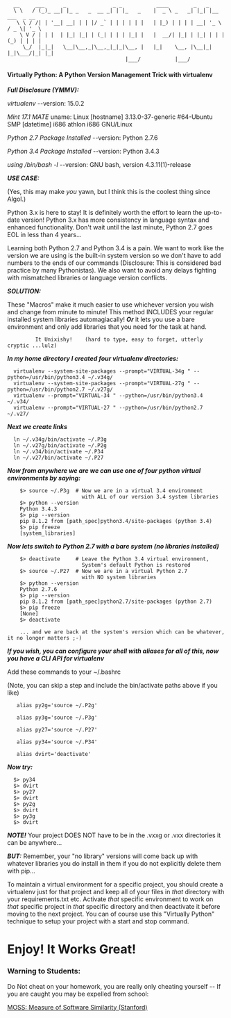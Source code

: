       __     ___      _               _ _           ____        _   _
      \ \   / (_)_ __| |_ _   _  __ _| | |_   _    |  _ \ _   _| |_| |__   ___  _ __
       \ \ / /| | '__| __| | | |/ _` | | | | | |   | |_) | | | | __| '_ \ / _ \| '_ \
        \ V / | | |  | |_| |_| | (_| | | | |_| |   |  __/| |_| | |_| | | | (_) | | | |
         \_/  |_|_|   \__|\__,_|\__,_|_|_|\__, |   |_|    \__, |\__|_| |_|\___/|_| |_|
                                          |___/           |___/

#### Virtually Python: A Python Version Management Trick with virtualenv

***Full Disclosure (YMMV):***

_virtualenv_
      --version: 15.0.2

_Mint 17.1 MATE_
      uname: Linux [hostname] 3.13.0-37-generic #64-Ubuntu SMP [datetime] i686 athlon i686 GNU/Linux

_Python 2.7 Package Installed_
      --version: Python 2.7.6

_Python 3.4 Package Installed_
      --version: Python 3.4.3

_using /bin/bash -l_
      --version: GNU bash, version 4.3.11(1)-release


***USE CASE:***

(Yes, this may make _you_ yawn, but I think this is the coolest thing since Algol.)

Python 3.x is here to stay! It is definitely worth the effort to learn the up-to-date
version! Python 3.x has more consistency in language syntax and enhanced functionality.
Don't wait until the last minute, Python 2.7 goes EOL in less than 4 years...

Learning both Python 2.7 and Python 3.4 is a pain. We want to work like the version
we are using is the built-in system version so we don't have to add numbers to the
ends of our commands (Disclosure: This is considered bad practice by many Pythonistas). We also want to avoid any delays fighting with mismatched libraries or language version conflicts.

***SOLUTION:***

These "Macros" make it much easier to use whichever version you wish and change
from minute to minute! This method INCLUDES your regular installed system
libraries automagiacally! ***Or*** it lets you use a bare environment and only
add libraries that you need for the task at hand.

             It Unixishy!    (hard to type, easy to forget, utterly cryptic ...lulz)

***In my home directory I created four virtualenv directories:***

      virtualenv --system-site-packages --prompt="VIRTUAL-34g " --python=/usr/bin/python3.4 ~/.v34g/
      virtualenv --system-site-packages --prompt="VIRTUAL-27g " --python=/usr/bin/python2.7 ~/.v27g/
      virtualenv --prompt="VIRTUAL-34 " --python=/usr/bin/python3.4 ~/.v34/
      virtualenv --prompt="VIRTUAL-27 " --python=/usr/bin/python2.7 ~/.v27/

***Next we create links***

      ln ~/.v34g/bin/activate ~/.P3g
      ln ~/.v27g/bin/activate ~/.P2g
      ln ~/.v34/bin/activate ~/.P34
      ln ~/.v27/bin/activate ~/.P27

***Now from anywhere we are we can use one of four python virtual environments by saying:***

        $> source ~/.P3g  # Now we are in a virtual 3.4 environment
                            with ALL of our version 3.4 system libraries
        $> python --version
        Python 3.4.3
        $> pip --version
        pip 8.1.2 from [path_spec]python3.4/site-packages (python 3.4)
        $> pip freeze
        [system_libraries]

***Now lets switch to Python 2.7 with a bare system (no libraries installed)***

        $> deactivate     # Leave the Python 3.4 virtual environment,
                            System's default Python is restored
        $> source ~/.P27  # Now we are in a virtual Python 2.7
                            with NO system libraries
        $> python --version
        Python 2.7.6
        $> pip --version
        pip 8.1.2 from [path_spec]python2.7/site-packages (python 2.7)
        $> pip freeze
        [None]
        $> deactivate

        ... and we are back at the system's version which can be whatever, it no longer matters ;-)

***If you wish, you can configure your shell with aliases for all of this, now you have a CLI API for virtualenv***

Add these commands to your ~/.bashrc

   (Note, you can skip a step and include the bin/activate paths above if you like)

       alias py2g='source ~/.P2g'

       alias py3g='source ~/.P3g'

       alias py27='source ~/.P27'

       alias py34='source ~/.P34'

       alias dvirt='deactivate'

***Now try:***

      $> py34
      $> dvirt
      $> py27
      $> dvirt
      $> py2g
      $> dvirt
      $> py3g
      $> dvirt

***NOTE!*** Your project DOES NOT have to be in the .vxxg or .vxx directories it can be anywhere...

***BUT:*** Remember, your "no library" versions will come back up with whatever libraries you do
install in them if you do not explicitly delete them with pip...

To maintain a virtual environment for a specific project, you should create a virtualenv just
for that project and keep all of your files in _that_ directory with your requirements.txt etc.
Activate _that_ specific environment to work on _that_ specific project in _that_ specific
directory and then deactivate it before moving to the next project. You can of course use this
"Virtually Python" technique to setup your project with a start and stop command.


# Enjoy! It Works Great!

### Warning to Students:

Do Not cheat on your homework, you are really only cheating yourself -- If you are caught you may be expelled from school:

[MOSS: Measure of Software Similarity (Stanford)](http://theory.stanford.edu/~aiken/moss/)

